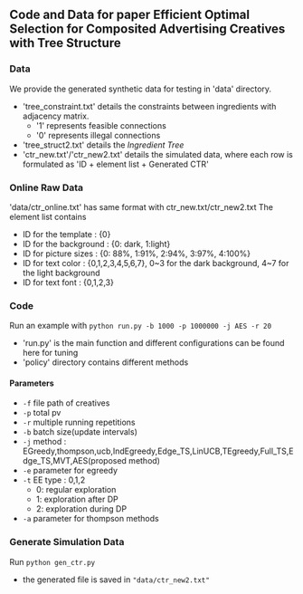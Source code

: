 ## Code and Data for paper Efficient Optimal Selection for Composited Advertising Creatives with Tree Structure
### Data
We provide the generated synthetic data for testing in 'data' directory.

+ 'tree_constraint.txt' details the constraints between ingredients with adjacency matrix. 
    + '1' represents feasible connections
    + '0' represents illegal connections
+ 'tree_struct2.txt' details the *Ingredient Tree*
+ 'ctr_new.txt'/'ctr_new2.txt' details the simulated data, where each row is formulated as 'ID + element list + Generated CTR'

### Online Raw Data
'data/ctr_online.txt' has same format with ctr_new.txt/ctr_new2.txt
The element list contains
+ ID for the template   : {0}
+ ID for the background : {0: dark, 1:light}
+ ID for picture sizes  : {0: 88%, 1:91%, 2:94%, 3:97%, 4:100%}
+ ID for text color     : {0,1,2,3,4,5,6,7}, 0~3 for the dark background, 4~7 for the light background
+ ID for text font      : {0,1,2,3}



### Code
Run an example with   `python run.py -b 1000 -p 1000000 -j AES -r 20`
+ 'run.py' is the main function and different configurations can be found here for tuning
+ 'policy' directory contains different methods

#### Parameters
+ `-f` file path of creatives
+ `-p` total pv
+ `-r` multiple running repetitions
+ `-b` batch size(update intervals)
+ `-j` method : EGreedy,thompson,ucb,IndEgreedy,Edge_TS,LinUCB,TEgreedy,Full_TS,Edge_TS,MVT,AES(proposed method)
+ `-e` parameter for egreedy
+ `-t` EE type : 0,1,2
    + 0: regular exploration
    + 1: exploration after DP
    + 2: exploration during DP
+ `-a` parameter for thompson methods


### Generate Simulation Data
Run `python gen_ctr.py`
+ the generated file is saved in `"data/ctr_new2.txt"`


